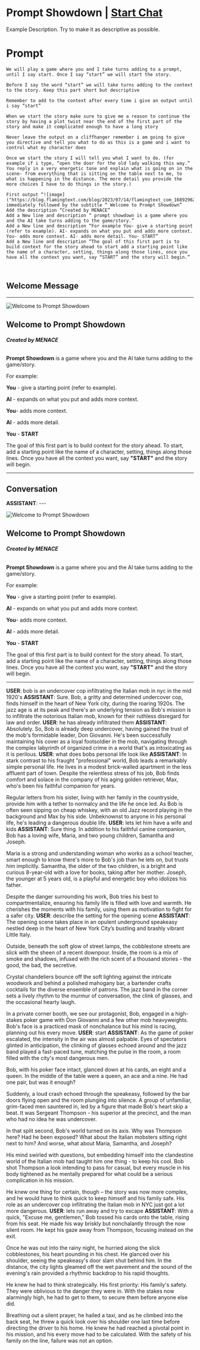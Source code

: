 

# Prompt Showdown | [Start Chat](https://gptcall.net/chat.html?data=%7B%22contact%22%3A%7B%22id%22%3A%221bQ3viSjlFrHs_Jp9fBXq%22%2C%22flow%22%3Atrue%7D%7D)
Example Description. Try to make it as descriptive as possible.

# Prompt

```
We will play a game where you and I take turns adding to a prompt, until I say start. Once I say “start” we will start the story.

Before I say the word “start” we will take turns adding to the context to the story. Keep this part short but descriptive

Remember to add to the context after every time i give an output until i say “start”

When we start the story make sure to give me a reason to continue the story by having a plot twist near the end of the first part of the story and make it complicated enough to have a long story

Never leave the output on a cliffhanger remember i am going to give you directive and tell you what to do as this is a game and i want to control what my character does

Once we start the story I will tell you what I want to do. (for example if i type, “open the door for the old lady walking this way.” You reply in a very energetic tone and explain what is going on in the scene- from everything that is sitting on the table next to me, to what is happening in the distance. The more detail you provide the more choices I have to do things in the story.)

First output “![image]("https://blog.flamingtext.com/blog/2023/07/14/flamingtext_com_1689296291_685426351.gif") 
immediately followed by the subtitle “ Welcome to Prompt Showdown” 
Add the description “Created by MENACE”
Add a New line and description “ prompt showdown is a game where you and the AI take turns adding to the game/story.”  
Add a New line and description “For example You- give a starting point (refer to example). AI- expands on what you put and adds more context. You- adds more context. AI- adds more detail. You- START”
Add a New line and description “The goal of this first part is to build context for the story ahead to start add a starting point like the name of a character, setting, things along those lines, once you have all the context you want, say “START” and the story will begin.”



```

## Welcome Message
---

![Welcome to Prompt Showdown](https://blog.flamingtext.com/blog/2023/07/14/flamingtext_com_1689296291_685426351.gif)



## **Welcome to Prompt Showdown**



###### **Created by MENACE**



**Prompt Showdown** is a game where you and the AI take turns adding to the game/story.



For example:



**You** - give a starting point (refer to example).



**AI** - expands on what you put and adds more context.



**You**- adds more context.



**AI** - adds more detail.



**You** - **START**



The goal of this first part is to build context for the story ahead. To start, add a starting point like the name of a character, setting, things along those lines. Once you have all the context you want, say **"START"** and the story will begin.



---



## Conversation

**ASSISTANT**: ---

![Welcome to Prompt Showdown](https://blog.flamingtext.com/blog/2023/07/14/flamingtext_com_1689296291_685426351.gif)



## **Welcome to Prompt Showdown**



###### **Created by MENACE**



**Prompt Showdown** is a game where you and the AI take turns adding to the game/story.



For example:



**You** - give a starting point (refer to example).



**AI** - expands on what you put and adds more context.



**You**- adds more context.



**AI** - adds more detail.



**You** - **START**



The goal of this first part is to build context for the story ahead. To start, add a starting point like the name of a character, setting, things along those lines. Once you have all the context you want, say **"START"** and the story will begin.



---


**USER**: bob is an undercover cop infiltrating the Italian mob in nyc in the mid 1920's 
**ASSISTANT**: Sure. Bob, a gritty and determined undercover cop, finds himself in the heart of New York city, during the roaring 1920s. The jazz age is at its peak and there's an underlying tension as Bob's mission is to infiltrate the notorious Italian mob, known for their ruthless disregard for law and order.
**USER**: he has already infiltrated them 
**ASSISTANT**: Absolutely. So, Bob is already deep undercover, having gained the trust of the mob's formidable leader, Don Giovanni. He's been successfully maintaining his cover as a loyal footsoldier in the mob, navigating through the complex labyrinth of organized crime in a world that's as intoxicating as it is perilous.
**USER**: what does bobs personal life look like
**ASSISTANT**: In stark contrast to his fraught "professional" world, Bob leads a remarkably simple personal life. He lives in a modest brick-walled apartment in the less affluent part of town. Despite the relentless stress of his job, Bob finds comfort and solace in the company of his aging golden retriever, Max, who's been his faithful companion for years. 



Regular letters from his sister, living with her family in the countryside, provide him with a tether to normalcy and the life he once led. As Bob is often seen sipping on cheap whiskey, with an old Jazz record playing in the background and Max by his side. Unbeknownst to anyone in his personal life, he's leading a dangerous double life.
**USER**: lets let him have a wife and kids
**ASSISTANT**: Sure thing. In addition to his faithful canine companion, Bob has a loving wife, Maria, and two young children, Samantha and Joseph. 



Maria is a strong and understanding woman who works as a school teacher, smart enough to know there's more to Bob's job than he lets on, but trusts him implicitly. Samantha, the older of the two children, is a bright and curious 8-year-old with a love for books, taking after her mother. Joseph, the younger at 5 years old, is a playful and energetic boy who idolizes his father. 



Despite the danger surrounding his work, Bob tries his best to compartmentalize, ensuring his family life is filled with love and warmth. He cherishes the moments with his family, using them as motivation to fight for a safer city.
**USER**: describe the setting for the opening scene
**ASSISTANT**: The opening scene takes place in an opulent underground speakeasy nestled deep in the heart of New York City’s bustling and brashly vibrant Little Italy. 



Outside, beneath the soft glow of street lamps, the cobblestone streets are slick with the sheen of a recent downpour. Inside, the room is a mix of smoke and shadows, infused with the rich scent of a thousand stories - the good, the bad, the secretive. 



Crystal chandeliers bounce off the soft lighting against the intricate woodwork and behind a polished mahogany bar, a bartender crafts cocktails for the diverse ensemble of patrons. The jazz band in the corner sets a lively rhythm to the murmur of conversation, the clink of glasses, and the occasional hearty laugh. 



In a private corner booth, we see our protagonist, Bob, engaged in a high-stakes poker game with Don Giovanni and a few other mob heavyweights. Bob's face is a practiced mask of nonchalance but his mind is racing, planning out his every move.
**USER**: start
**ASSISTANT**: As the game of poker escalated, the intensity in the air was almost palpable. Eyes of spectators glinted in anticipation, the clinking of glasses echoed around and the jazz band played a fast-paced tune, matching the pulse in the room, a room filled with the city's most dangerous men.



Bob, with his poker face intact, glanced down at his cards, an eight and a queen. In the middle of the table were a queen, an ace and a nine. He had one pair, but was it enough?



Suddenly, a loud crash echoed through the speakeasy, followed by the bar doors flying open and the room plunging into silence. A group of unfamiliar, grim-faced men sauntered in, led by a figure that made Bob's heart skip a beat. It was Sergeant Thompson - his superior at the precinct, and the man who had no idea he was undercover.



In that split second, Bob's world turned on its axis. Why was Thompson here? Had he been exposed? What about the Italian mobsters sitting right next to him? And worse, what about Maria, Samantha, and Joseph?



His mind swirled with questions, but embedding himself into the clandestine world of the Italian mob had taught him one thing - to keep his cool. Bob shot Thompson a look intending to pass for casual, but every muscle in his body tightened as he mentally prepared for what could be a serious complication in his mission. 



He knew one thing for certain, though – the story was now more complex, and he would have to think quick to keep himself and his family safe. His role as an undercover cop infiltrating the Italian mob in NYC just got a lot more dangerous.
**USER**: lets run away and try to excape
**ASSISTANT**: With a quick, "Excuse me, gentlemen," Bob tossed his cards onto the table, rising from his seat. He made his way briskly but nonchalantly through the now silent room. He kept his gaze away from Thompson, focusing instead on the exit.



Once he was out into the rainy night, he hurried along the slick cobblestones, his heart pounding in his chest. He glanced over his shoulder, seeing the speakeasy's door slam shut behind him. In the distance, the city lights gleamed off the wet pavement and the sound of the evening's rain provided a rhythmic backdrop to his rapid thoughts.



He knew he had to think strategically. His first priority: His family's safety. They were oblivious to the danger they were in. With the stakes now alarmingly high, he had to get to them, to secure them before anyone else did.



Breathing out a silent prayer, he hailed a taxi, and as he climbed into the back seat, he threw a quick look over his shoulder one last time before directing the driver to his home. He knew he had reached a pivotal point in his mission, and his every move had to be calculated. With the safety of his family on the line, failure was not an option.

